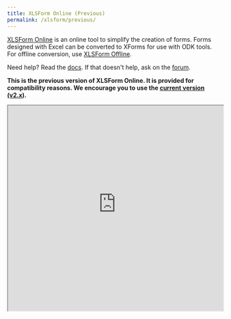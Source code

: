 ```yaml
---
title: XLSForm Online (Previous)
permalink: /xlsform/previous/
---
```


[XLSForm Online](https://docs.getodk.org/xlsform/) is an online tool to simplify the creation of forms. Forms designed with Excel can be converted to XForms for use with ODK tools. For offline conversion, use [XLSForm Offline](https://github.com/getodk/xlsform-offline/releases/latest).

Need help? Read the [docs](https://docs.getodk.org/xlsform). If that doesn't help, ask on the [forum](https://forum.getodk.org/c/support).

<b>This is the previous version of XLSForm Online. It is provided for compatibility reasons. We encourage you to use the [current version (v2.x)](/xlsform).</b>

<p><iframe src="https://previous.xlsform.getodk.org" height="480" width="100%" onerror="(function() { window.location.protocol = 'https'; })()"></iframe></p>
